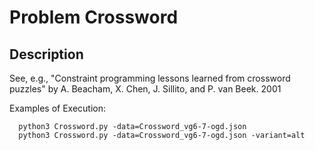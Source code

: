 # Problem Crossword
## Description
See, e.g., "Constraint programming lessons learned from crossword puzzles" by A. Beacham, X. Chen, J. Sillito, and P. van Beek. 2001

Examples of Execution:
```
  python3 Crossword.py -data=Crossword_vg6-7-ogd.json
  python3 Crossword.py -data=Crossword_vg6-7-ogd.json -variant=alt
